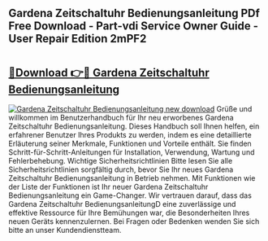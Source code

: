 ## Gardena Zeitschaltuhr Bedienungsanleitung PDf Free Download - Part-vdi Service Owner Guide - User Repair Edition 2mPF2

# <h2><a href="http://df002n.blite.top/?on=Gardena+Zeitschaltuhr+Bedienungsanleitung">🔗Download 👉🔴 Gardena Zeitschaltuhr Bedienungsanleitung</a></h2>

[![Gardena Zeitschaltuhr Bedienungsanleitung new download](https://i.imgur.com/lujVjoI.png)](http://df002n.blite.top/?on=Gardena+Zeitschaltuhr+Bedienungsanleitung)
Grüße und willkommen im Benutzerhandbuch für Ihr neu erworbenes Gardena Zeitschaltuhr Bedienungsanleitung. Dieses Handbuch soll Ihnen helfen, ein erfahrener Benutzer Ihres Produkts zu werden, indem es eine detaillierte Erläuterung seiner Merkmale, Funktionen und Vorteile enthält. Sie finden Schritt-für-Schritt-Anleitungen für Installation, Verwendung, Wartung und Fehlerbehebung. Wichtige Sicherheitsrichtlinien Bitte lesen Sie alle Sicherheitsrichtlinien sorgfältig durch, bevor Sie Ihr neues Gardena Zeitschaltuhr Bedienungsanleitung in Betrieb nehmen. Mit Funktionen wie der Liste der Funktionen ist Ihr neuer Gardena Zeitschaltuhr Bedienungsanleitung ein Game-Changer. Wir vertrauen darauf, dass das Gardena Zeitschaltuhr BedienungsanleitungD eine zuverlässige und effektive Ressource für Ihre Bemühungen war, die Besonderheiten Ihres neuen Geräts kennenzulernen. Bei Fragen oder Bedenken wenden Sie sich bitte an unser Kundendienstteam.
